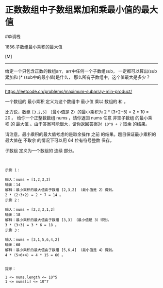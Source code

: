 # 正数数组中子数组累加和乘最小值的最大值

#单调栈 

1856.子数组最小乘积的最大值

[M]

---

给定一个只包含正数的数组arr，arr中任何一个子数组sub，
一定都可以算出(sub累加和 )* (sub中的最小值)是什么，
那么所有子数组中，这个值最大是多少？


---
https://leetcode.cn/problems/maximum-subarray-min-product/


一个数组的 最小乘积 定义为这个数组中 最小值 乘以 数组的 和 。

比方说，数组 `[3,2,5]` （最小值是 2）的最小乘积为 2 * (3+2+5) = 2 * 10 = 20 。
给你一个正整数数组 nums ，请你返回 nums 任意 非空子数组 的最小乘积 的 最大值 。由于答案可能很大，请你返回答案对  `10^9 + 7` 取余 的结果。

请注意，最小乘积的最大值考虑的是取余操作 之前 的结果。题目保证最小乘积的最大值在 不取余 的情况下可以用 64 位有符号整数 保存。

子数组 定义为一个数组的 连续 部分。

 
```
示例 1：

输入：nums = [1,2,3,2]
输出：14
解释：最小乘积的最大值由子数组 [2,3,2] （最小值是 2）得到。
2 * (2+3+2) = 2 * 7 = 14 。
示例 2：

输入：nums = [2,3,3,1,2]
输出：18
解释：最小乘积的最大值由子数组 [3,3] （最小值是 3）得到。
3 * (3+3) = 3 * 6 = 18 。
示例 3：

输入：nums = [3,1,5,6,4,2]
输出：60
解释：最小乘积的最大值由子数组 [5,6,4] （最小值是 4）得到。
4 * (5+6+4) = 4 * 15 = 60 。
 

提示：

1 <= nums.length <= 10^5
1 <= nums[i] <= 10^7
```